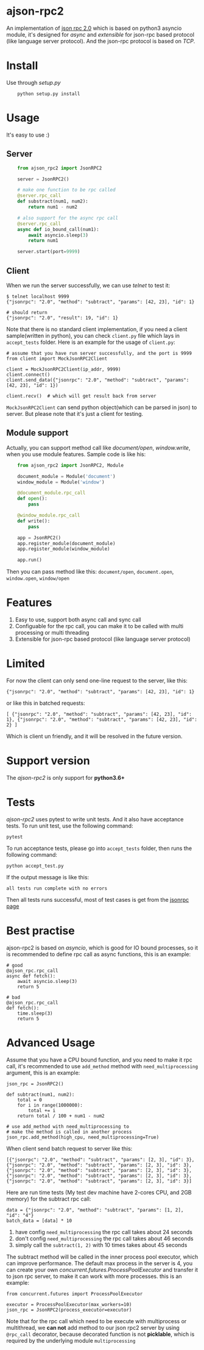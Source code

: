 # ajson-rpc2
An implementation of [json rpc 2.0](http://www.jsonrpc.org/) which is based on python3 asyncio module, it's designed for *async* and *extensible* for json-rpc based protocol (like language server protocol).  And the json-rpc protocol is based on *TCP*.

# Install
Use through *setup.py*

```shell
    python setup.py install
```

# Usage
It's easy to use :)

## Server
```python
    from ajson_rpc2 import JsonRPC2

    server = JsonRPC2()

    # make one function to be rpc called
    @server.rpc_call
    def substract(num1, num2):
        return num1 - num2

    # also support for the async rpc call
    @server.rpc_call
    async def io_bound_call(num1):
        await asyncio.sleep(3)
        return num1

    server.start(port=9999)
```

## Client
When we run the server successfully, we can use *telnet* to test it:

    $ telnet localhost 9999
    {"jsonrpc": "2.0", "method": "subtract", "params": [42, 23], "id": 1}

    # should return
    {"jsonrpc": "2.0", "result": 19, "id": 1}

Note that there is no standard client implementation, if you need a client sample(written in python), you can check `client.py` file which lays in `accept_tests` folder. Here is an example for the usage of `client.py`:

    # assume that you have run server successfully, and the port is 9999
    from client import MockJsonRPC2Client

    client = MockJsonRPC2Client(ip_addr, 9999)
    client.connect()
    client.send_data({"jsonrpc": "2.0", "method": "subtract", "params": [42, 23], "id": 1})

    client.recv()  # which will get result back from server

`MockJsonRPC2Client` can send python object(which can be parsed in json) to server.  But please note that it's just a client for testing.

## Module support
Actually, you can support method call like *document/open*, *window.write*, when you use module features.  Sample code is like his:
```Python
    from ajson_rpc2 import JsonRPC2, Module

    document_module = Module('document')
    window_module = Module('window')

    @document_module.rpc_call
    def open():
        pass

    @window_module.rpc_call
    def write():
        pass

    app = JsonRPC2()
    app.register_module(document_module)
    app.register_module(window_module)

    app.run()
```

Then you can pass method like this: `document/open`, `document.open`, `window.open`, `window/open`

# Features
1. Easy to use, support both async call and sync call
2. Configuable for the rpc call, you can make it to be called with multi processing or multi threading
3. Extensible for json-rpc based protocol (like language server protocol)

# Limited
For now the client can only send one-line request to the server, like this:

    {"jsonrpc": "2.0", "method": "subtract", "params": [42, 23], "id": 1}

or like this in batched requests:

    [ {"jsonrpc": "2.0", "method": "subtract", "params": [42, 23], "id": 1}, {"jsonrpc": "2.0", "method": "subtract", "params": [42, 23], "id": 2} ]

Which is client un friendly, and it will be resolved in the future version.

# Support version
The *ajson-rpc2* is only support for **python3.6+**

# Tests
*ajson-rpc2* uses pytest to write unit tests.  And it also have acceptance tests.  To run unit test, use the following command:

    pytest

To run acceptance tests, please go into `accept_tests` folder, then runs the following command:

    python accept_test.py

If the output message is like this:

    all tests run complete with no errors

Then all tests runs successful, most of test cases is get from the [jsonrpc page](http://www.jsonrpc.org/specification)


# Best practise
ajson-rpc2 is based on *asyncio*, which is good for IO bound processes, so it is recommended to define rpc call as async functions, this is an example:

    # good
    @ajson_rpc.rpc_call
    async def fetch():
        await asyncio.sleep(3)
        return 5

    # bad
    @ajson_rpc.rpc_call
    def fetch():
        time.sleep(3)
        return 5


# Advanced Usage
Assume that you have a CPU bound function, and you need to make it rpc call, it's recommended to use `add_method` method with `need_multiprocessing` argument, this is an example:

    json_rpc = JsonRPC2()

    def subtract(num1, num2):
        total = 0
        for i in range(1000000):
            total += i
        return total / 100 + num1 - num2

    # use add_method with need_multiprocessing to
    # make the method is called in another process
    json_rpc.add_method(high_cpu, need_multiprocessing=True)

When client send batch request to server like this:

    [{"jsonrpc": "2.0", "method": "subtract", "params": [2, 3], "id": 3}, {"jsonrpc": "2.0", "method": "subtract", "params": [2, 3], "id": 3},{"jsonrpc": "2.0", "method": "subtract", "params": [2, 3], "id": 3}, {"jsonrpc": "2.0", "method": "subtract", "params": [2, 3], "id": 3}, {"jsonrpc": "2.0", "method": "subtract", "params": [2, 3], "id": 3}]

Here are run time tests (My test dev machine have 2-cores CPU, and 2GB memory) for the subtract rpc call:

    data = {"jsonrpc": "2.0", "method": "subtract", "params": [1, 2], "id": "4"}
    batch_data = [data] * 10

1. have config `need_multiprocessing`
    the rpc call takes about 24 seconds
2. don't config `need_multiprocessing`
    the rpc call takes about 46 seconds
3. simply call the `subtract(1, 2)` with 10 times
    takes about 45 seconds


The subtract method will be called in the inner process pool executor, which can improve performance.  The default max process in the server is 4, you can create your own *concurrent.futures.ProcessPoolExecutor* and transfer it to json rpc server, to make it can work with more processes.  this is an example:

    from concurrent.futures import ProcessPoolExecutor

    executor = ProcessPoolExecutor(max_workers=10)
    json_rpc = JsonRPC2(process_executor=executor)

Note that for the rpc call which need to be execute with multiprocess or multithread, we **can not** add method to our json rpc2 server by using `@rpc_call` decorator, because decorated function is not **picklable**, which is required by the underlying module `multiprocessing`
